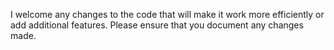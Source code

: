 I welcome any changes to the code that will make it work more efficiently or add additional features. Please ensure that you document any changes made.
